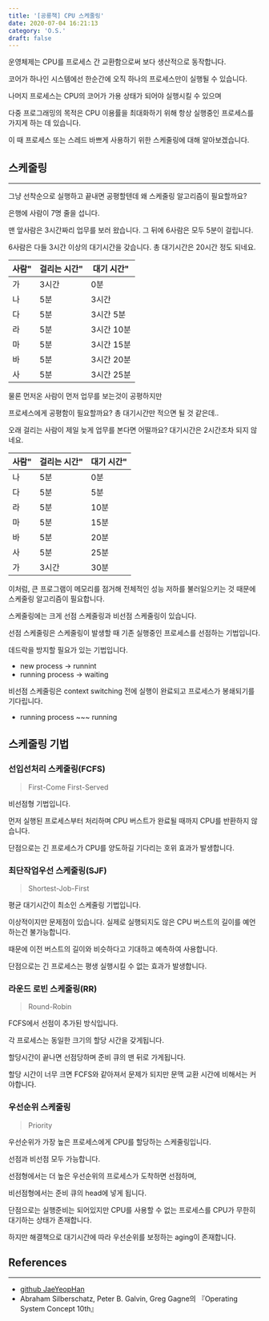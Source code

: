 ```yaml
---
title: '[공룡책] CPU 스케줄링'
date: 2020-07-04 16:21:13
category: 'O.S.'
draft: false
---
```


운영체제는 CPU를 프로세스 간 교환함으로써 보다 생산적으로 동작합니다.

코어가 하나인 시스템에선 한순간에 오직 하나의 프로세스만이 실행될 수 있습니다.

나머지 프로세스는 CPU의 코어가 가용 상태가 되어야 실행시킬 수 있으며

다중 프로그래밍의 목적은 CPU 이용률을 최대화하기 위해 항상 실행중인 프로세스를 가지게 하는 데 있습니다.

이 때 프로세스 또는 스레드 바쁘게 사용하기 위한 스케줄링에 대해 알아보겠습니다.

## 스케줄링

---

그냥 선착순으로 실행하고 끝내면 공평할텐데 왜 스케줄링 알고리즘이 필요할까요?

은행에 사람이 7명 줄을 섭니다.

맨 앞사람은 3시간짜리 업무를 보러 왔습니다. 그 뒤에 6사람은 모두 5분이 걸립니다.

6사람은 다들 3시간 이상의 대기시간을 갖습니다. 총 대기시간은 20시간 정도 되네요.

| 사람" | 걸리는 시간" | 대기 시간" |
| --- | --- | --- |
| 가 | 3시간 | 0분 |
| 나 | 5분 | 3시간 |
| 다 | 5분 | 3시간 5분 |
| 라 | 5분 | 3시간 10분 |
| 마 | 5분 | 3시간 15분 |
| 바 | 5분 | 3시간 20분 |
| 사 | 5분 | 3시간 25분 |

물론 먼저온 사람이 먼저 업무를 보는것이 공평하지만

프로세스에게 공평함이 필요할까요? 총 대기시간만 적으면 될 것 같은데..

오래 걸리는 사람이 제일 늦게 업무를 본다면 어떨까요? 대기시간은 2시간조차 되지 않네요.

| 사람" | 걸리는 시간" | 대기 시간" |
| --- | --- | --- |
| 나 | 5분 | 0분 |
| 다 | 5분 | 5분 |
| 라 | 5분 | 10분 |
| 마 | 5분 | 15분 |
| 바 | 5분 | 20분 |
| 사 | 5분 | 25분 |
| 가 | 3시간 | 30분 |

이처럼, 큰 프로그램이 메모리를 점거해 전체적인 성능 저하를 불러일으키는 것 때문에  
스케줄링 알고리즘이 필요합니다.

스케줄링에는 크게 선점 스케줄링과 비선점 스케줄링이 있습니다.

선점 스케줄링은 스케줄링이 발생할 때 기존 실행중인 프로세스를 선점하는 기법입니다.

데드락을 방지할 필요가 있는 기법입니다.

-   new process → runnint
-   running process → waiting

비선점 스케줄링은 context switching 전에 실행이 완료되고 프로세스가 봉쇄되기를 기다립니다.

-   running process ~~~ running

## 스케줄링 기법

### 선입선처리 스케줄링(FCFS)

> First-Come First-Served

비선점형 기법입니다.

먼저 실행된 프로세스부터 처리하며 CPU 버스트가 완료될 때까지 CPU를 반환하지 않습니다.

단점으로는 긴 프로세스가 CPU를 양도하길 기다리는 호위 효과가 발생합니다.

### 최단작업우선 스케줄링(SJF)

> Shortest-Job-First

평균 대기시간이 최소인 스케줄링 기법입니다.

이상적이지만 문제점이 있습니다. 실제로 실행되지도 않은 CPU 버스트의 길이를 예언하는건 불가능합니다.

때문에 이전 버스트의 길이와 비슷하다고 기대하고 예측하여 사용합니다.

단점으로는 긴 프로세스는 평생 실행시킬 수 없는 효과가 발생합니다.

### 라운드 로빈 스케줄링(RR)

> Round-Robin

FCFS에서 선점이 추가된 방식입니다.

각 프로세스는 동일한 크기의 할당 시간을 갖게됩니다.

할당시간이 끝나면 선점당하며 준비 큐의 맨 뒤로 가게됩니다.

할당 시간이 너무 크면 FCFS와 같아져서 문제가 되지만 문맥 교환 시간에 비해서는 커야합니다.

### 우선순위 스케줄링

> Priority

우선순위가 가장 높은 프로세스에게 CPU를 할당하는 스케줄링입니다.

선점과 비선점 모두 가능합니다.

선점형에서는 더 높은 우선순위의 프로세스가 도착하면 선점하며,

비선점형에서는 준비 큐의 head에 넣게 됩니다.

단점으로는 실행준비는 되어있지만 CPU를 사용할 수 없는 프로세스를 CPU가 무한히 대기하는 상태가 존재합니다.

하지만 해결책으로 대기시간에 따라 우선순위를 보정하는 aging이 존재합니다.

## References

---

-   [github JaeYeopHan](https://github.com/JaeYeopHan/Interview_Question_for_Beginner/tree/master/OS#cpu-%EC%8A%A4%EC%BC%80%EC%A4%84%EB%9F%AC)
-   Abraham Silberschatz, Peter B. Galvin, Greg Gagne의 『Operating System Concept 10th』